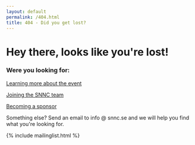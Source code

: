 ```yaml
---
layout: default
permalink: /404.html
title: 404 - Did you get lost?
---
```


<div class="error-bg">
  <div class="container">
    <div class="text-block">
      <div class="header-block">
        <h1>Hey there, looks like you're lost!</h1>
        	<h3>Were you looking for:</h3>
          <p>
          	<a href="/join">Learning more about the event</a>
          </p>
          <p>
          	<a href="/join">Joining the SNNC team</a>
          </p>
          <p>
          	<a href="/sponsors">Becoming a sponsor</a>
          </p>
          <p>
          	Something else? Send an email to info @ snnc.se and we will help you find what you're looking for. 
          </p>
      </div>
		</div>
	</div>
  {% include mailinglist.html %}
</div>